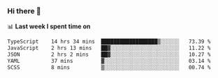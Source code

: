 ### Hi there 👋

<!--
**DBvc/DBvc** is a ✨ _special_ ✨ repository because its `README.md` (this file) appears on your GitHub profile.

Here are some ideas to get you started:

- 🔭 I’m currently working on ...
- 🌱 I’m currently learning ...
- 👯 I’m looking to collaborate on ...
- 🤔 I’m looking for help with ...
- 💬 Ask me about ...
- 📫 How to reach me: ...
- 😄 Pronouns: ...
- ⚡ Fun fact: ...
-->

📊 **Last week I spent time on**
<!--START_SECTION:waka-->

```txt
TypeScript    14 hrs 34 mins  ██████████████████▒░░░░░░   73.39 %
JavaScript    2 hrs 13 mins   ██▓░░░░░░░░░░░░░░░░░░░░░░   11.22 %
JSON          2 hrs 2 mins    ██▓░░░░░░░░░░░░░░░░░░░░░░   10.27 %
YAML          37 mins         ▓░░░░░░░░░░░░░░░░░░░░░░░░   03.14 %
SCSS          8 mins          ▒░░░░░░░░░░░░░░░░░░░░░░░░   00.74 %
```

<!--END_SECTION:waka-->
